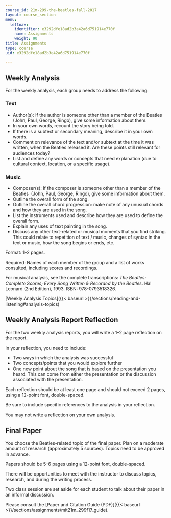 ```yaml
---
course_id: 21m-299-the-beatles-fall-2017
layout: course_section
menu:
  leftnav:
    identifier: e3292dfe18ad2b3e42a6d751914e770f
    name: Assignments
    weight: 90
title: Assignments
type: course
uid: e3292dfe18ad2b3e42a6d751914e770f

---
```


Weekly Analysis
---------------

For the weekly analysis, each group needs to address the following:

### Text

*   Author(s): If the author is someone other than a member of the Beatles (John, Paul, George, Ringo), give some information about them.
*   In your own words, recount the story being told.
*   If there is a subtext or secondary meaning, describe it in your own words.
*   Comment on relevance of the text and/or subtext at the time it was written, when the Beatles released it. Are these points still relevant for audiences today?
*   List and define any words or concepts that need explanation (due to cultural context, location, or a specific usage).

### Music

*   Composer(s): If the composer is someone other than a member of the Beatles  (John, Paul, George, Ringo), give some information about them.
*   Outline the overall form of the song.
*   Outline the overall chord progression: make note of any unusual chords and how they are used in the song.
*   List the instruments used and describe how they are used to define the overall form.
*   Explain any uses of text painting in the song.
*   Discuss any other text-related or musical moments that you find striking. This could relate to repetition of text / music, changes of syntax in the text or music, how the song begins or ends, etc.

Format: 1–2 pages.

Required: Names of each member of the group and a list of works consulted, including scores and recordings.

For musical analysis, see the complete transcriptions: _The Beatles: Complete Scores; Every Song Written & Recorded by the Beatles_. Hal Leonard (2nd Edition), 1993. ISBN: 978-0793518326.

[Weekly Analysis Topics]({{< baseurl >}}/sections/reading-and-listening#analysis-topics)

Weekly Analysis Report Reflection
---------------------------------

For the two weekly analysis reports, you will write a 1–2 page reflection on the report.

In your reflection, you need to include:

*   Two ways in which the analysis was successful
*   Two concepts/points that you would explore further
*   One new point about the song that is based on the presentation you heard. This can come from either the presentation or the discussion associated with the presentation.

Each reflection should be at least one page and should not exceed 2 pages, using a 12-point font, double-spaced.

Be sure to include specific references to the analysis in your reflection.

You may not write a reflection on your own analysis.

Final Paper
-----------

You choose the Beatles-related topic of the final paper. Plan on a moderate amount of research (approximately 5 sources). Topics need to be approved in advance.

Papers should be 5–6 pages using a 12-point font, double-spaced.

There will be opportunities to meet with the instructor to discuss topics, research, and during the writing process.

Two class session are set aside for each student to talk about their paper in an informal discussion.

Please consult the [Paper and Citation Guide (PDF)]({{< baseurl >}}/sections/assignments/mit21m_299f17_guide).